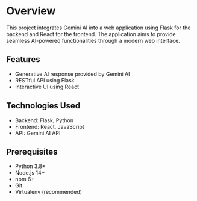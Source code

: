 # Overview

This project integrates Gemini AI into a web application using Flask for the backend and React for the frontend. The application aims to provide seamless AI-powered functionalities through a modern web interface.

## Features

-   Generative AI response provided by Gemini AI
-   RESTful API using Flask
-   Interactive UI using React

## Technologies Used

-   Backend: Flask, Python
-   Frontend: React, JavaScript
-   API: Gemini AI API

## Prerequisites

-   Python 3.8+
-   Node.js 14+
-   npm 6+
-   Git
-   Virtualenv (recommended)
